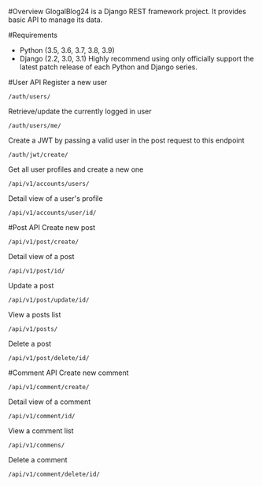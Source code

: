 #Overview
GlogalBlog24 is a Django REST framework project. It provides basic API to manage its data. 

#Requirements
+ Python (3.5, 3.6, 3.7, 3.8, 3.9)
+ Django (2.2, 3.0, 3.1)
Highly recommend using only officially support the latest patch release of each Python and Django series.

#User API
Register a new user
```
/auth/users/
```
Retrieve/update the currently logged in user
```
/auth/users/me/
```
Create a JWT by passing a valid user in the post request to this endpoint
```
/auth/jwt/create/
```
Get all user profiles and create a new one
```
/api/v1/accounts/users/
```
Detail view of a user's profile
```
/api/v1/accounts/user/id/
```

#Post API
Create new post
```
/api/v1/post/create/
```
Detail view of a post
```
/api/v1/post/id/
```
Update a post
```
/api/v1/post/update/id/
```
View a posts list
```
/api/v1/posts/
```
Delete a post
```
/api/v1/post/delete/id/
```

#Comment API
Create new comment
```
/api/v1/comment/create/
```
Detail view of a comment
```
/api/v1/comment/id/
```
View a comment list
```
/api/v1/commens/
```
Delete a comment
```
/api/v1/comment/delete/id/
```